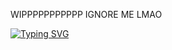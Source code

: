 WIPPPPPPPPPPP IGNORE ME LMAO

[![Typing SVG](https://readme-typing-svg.demolab.com?font=Fira+Code&pause=1000&color=298C47&width=435&lines=I'LL+MAKE+THEM+NIGGAS+MAD%2C+YEAH;SOMEBODY+GOTTA+DO+IT)](https://git.io/typing-svg)
<!--
**voughtint/voughtint** is a ✨ _special_ ✨ repository because its `README.md` (this file) appears on your GitHub profile.

Here are some ideas to get you started:

- 🔭 I’m currently working on ...
- 🌱 I’m currently learning ...
- 👯 I’m looking to collaborate on ...
- 🤔 I’m looking for help with ...
- 💬 Ask me about ...
- 📫 How to reach me: ...
- 😄 Pronouns: ...
- ⚡ Fun fact: ...
-->
